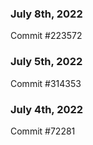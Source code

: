### July 8th, 2022

Commit #223572

### July 5th, 2022

Commit #314353


### July 4th, 2022

Commit #72281
